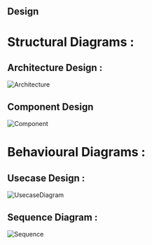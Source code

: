 ## Design

# Structural Diagrams :

## Architecture Design :
![Architecture](https://github.com/260315/MiniProject_LTTS/blob/master/2_Design/Architecture.png)

## Component Design
![Component](https://github.com/260315/MiniProject_LTTS/blob/master/2_Design/ComponentDiag.png)


# Behavioural Diagrams :

## Usecase Design :
![UsecaseDiagram](https://github.com/260315/MiniProject_LTTS/blob/master/2_Design/Workspace.png)


## Sequence Diagram :
![Sequence](https://github.com/260315/MiniProject_LTTS/blob/master/2_Design/SequenceDiag.png)
